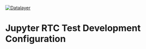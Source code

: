[![Datalayer](https://assets.datalayer.design/datalayer-25.svg)](https://datalayer.io)

# Jupyter RTC Test Development Configuration
